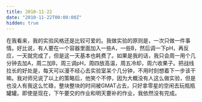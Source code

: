 ```yaml
---
title: 2010-11-22
date: "2010-11-22T00:00:00Z"
hidden: true
---
```

在我看来，我的实验风格还是比较可爱的。我做实验的原则是，一次只做一件事情。好比说，有人要在一个容器里面加入一些A，一些B，然后调一下pH，再反应，一天就完成了，但是这一天基本也耗费了。如果是我的话，我只会周一用个几分钟去加A，周二加B，周三调pH，周四放高温，周五冷却，周六收果子。把战线拉长的好处是，每天可以漫不经心去实验室呆个几分钟，不用时刻想着下一步该干嘛。我对师兄说了以上的策略后，他笑个不停，因为大概没有人这么做实验，但是也没人有我这么忙碌，整块整块的时间被GMAT占去，只好拿零星的空闲去玩瓶瓶罐罐。即使是现在，下午要交的作业和明天要补的作业，我依然没有完成。